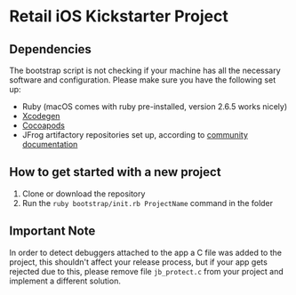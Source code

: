 # Retail iOS Kickstarter Project

## Dependencies

The bootstrap script is not checking if your machine has all the necessary software and configuration.
Please make sure you have the following set up:

* Ruby (macOS comes with ruby pre-installed, version 2.6.5 works nicely)
* [Xcodegen](https://github.com/yonaskolb/XcodeGen)
* [Cocoapods](https://cocoapods.org/)
* JFrog artifactory repositories set up, according to [community documentation](https://community.backbase.com/documentation/mobile-sdk/latest/integrating_ios_library#integrating_ios_library)

## How to get started with a new project

1. Clone or download the repository
2. Run the `ruby bootstrap/init.rb ProjectName` command in the folder

## Important Note

In order to detect debuggers attached to the app a C file was added to the project, this shouldn't affect your release process, but if your app gets rejected due to this, please remove file `jb_protect.c` from your project and implement a different solution.
